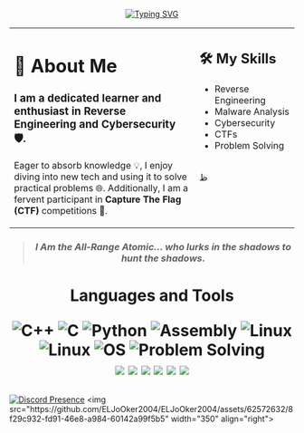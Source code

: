 

<p align="center">
  <a href="https://github.com/ELJoOker2004">
    <img src="https://readme-typing-svg.herokuapp.com?font=Fira+Code&weight=600&pause=1000&center=true&width=435&lines=Hi+%F0%9F%91%8B%2C+I'm+Youssef;Welcome+to+my+git+profile+%F0%9F%98%8A" alt="Typing SVG"/>
  </a>
</p>


<table border="0" style="border:none;">
  <tr>
    <td valign="top" width="65%" style="border:none;">

# 👤 About Me 

### I am a dedicated learner and enthusiast in **Reverse Engineering** and **Cybersecurity** 🛡️.
Eager to absorb knowledge 💡, I enjoy diving into new tech and using it to solve practical problems 🌐. Additionally, I am a fervent participant in **Capture The Flag (CTF)** competitions 🏁.


  </td>
    <td valign="top" width="50%" style="border:none;">

## 🛠️ My Skills

- Reverse Engineering
- Malware Analysis
- Cybersecurity
- CTFs
- Problem Solving
 <br>
 ظ
</table>


<blockquote>
  <h3 align="center"><em>I Am the All-Range Atomic... who lurks in the shadows to hunt the shadows.</em></h3>
</blockquote>


<h1 align="center"> Languages and Tools 

![C++](https://img.shields.io/badge/-C++-00599C?style=flat-square&logo=cplusplus&logoColor=white)
![C](https://img.shields.io/badge/-C-A8B9CC?style=flat-square&logo=c&logoColor=white)
![Python](https://img.shields.io/badge/-Python-3776AB?style=flat-square&logo=python&logoColor=yellow)
![Assembly](https://img.shields.io/badge/-Assembly-808080?style=flat-square&logo=assemblyscript&logoColor=white)
![Linux](https://img.shields.io/badge/-Linux-FCC624?style=flat-square&logo=linux&logoColor=black)
![Linux](https://img.shields.io/badge/-Kali_Linux-557C94?style=flat-square&logo=kalilinux&logoColor=black)
![OS](https://img.shields.io/badge/-Operating%20Systems-0078D7?style=flat-square&logo=windows&logoColor=white)
![Problem Solving](https://img.shields.io/badge/-Problem%20Solving-4d4d4d?style=flat-square)
<br>
  <img src="https://img.shields.io/badge/-IDA%20Pro-030303?style=flat-square" />
  <img src="https://img.shields.io/badge/-Ghidra-ff4500?style=flat-square" />
  <img src="https://img.shields.io/badge/-Binary_Ninja-da0000?style=flat-square" />
  <img src="https://img.shields.io/badge/-VBox-183A61?style=flat-square&logo=virtualbox&logoColor=white" />
  <img src="https://img.shields.io/badge/-xdbg-2b2b2b?style=flat-square" />
  <img src="https://img.shields.io/badge/-dnSpy-2b2b2b?style=flat-square&logo=.net&logoColor=purple" />


<p allign="center>
  
  ![cool counter](https://komarev.com/ghpvc/?username=ELJoOker2004&color=red) 
  
  </p>
  </h1>
  
[![Discord Presence](https://lanyard.cnrad.dev/api/605894319408283678?&bg=00000000)]([https://discord.com/users/605894319408283678](https://discords.com/bio/p/ELJoOker)) <img src="https://github.com/ELJoOker2004/ELJoOker2004/assets/62572632/8f29c932-fd91-46e8-a984-60142a99f5b5" width="350" align="right">

<!-- ![cool readme](https://github-readme-stats.vercel.app/api?username=ELJoOker2004&count_private=true&show_icons=true&theme=radical)

![another cool readme](https://streak-stats.demolab.com/?user=ELjoOker2004&theme=radical)

![another another cool readme](https://github-readme-stats.vercel.app/api/top-langs/?username=ELJoOker2004&langs_count=2&layout=compact&theme=radical)

<p>
  <a href="https://skillicons.dev">
    <img src="https://skillicons.dev/icons?i=cpp,flutter,js,python,c" /></br>
    <img src="https://skillicons.dev/icons?i=discord,androidstudio,visualstudio,github,linux" />
  
</p>
-->

